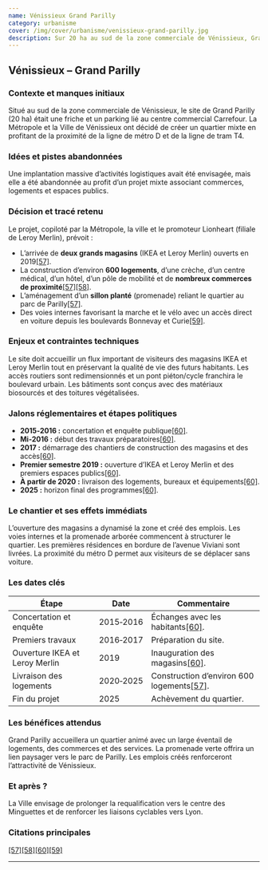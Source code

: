 ```yaml
---
name: Vénissieux Grand Parilly
category: urbanisme
cover: /img/cover/urbanisme/venissieux-grand-parilly.jpg
description: Sur 20 ha au sud de la zone commerciale de Vénissieux, Grand Parilly transforme une friche et un parking en quartier mixte relié au métro D et au tram T4. Copiloté par la Métropole, la Ville et Lionheart (Leroy Merlin), le projet a vu l’ouverture d’IKEA et Leroy Merlin en 2019, suivie d’environ 600 logements, d’une crèche, d’un centre médical, d’un hôtel et de commerces de proximité. Un sillon planté relie le quartier au parc de Parilly, tandis que des voies internes privilégient la marche et le vélo. Livraison complète prévue en 2025, avec un quartier animé, des services variés et une forte attractivité économique.
---
```

## Vénissieux – **Grand Parilly**

### Contexte et manques initiaux

Situé au sud de la zone commerciale de Vénissieux, le site de Grand Parilly (20 ha) était une friche et un parking lié au centre commercial Carrefour. La Métropole et la Ville de Vénissieux ont décidé de créer un quartier mixte en profitant de la proximité de la ligne de métro D et de la ligne de tram T4.

### Idées et pistes abandonnées

Une implantation massive d’activités logistiques avait été envisagée, mais elle a été abandonnée au profit d’un projet mixte associant commerces, logements et espaces publics.

### Décision et tracé retenu

Le projet, copiloté par la Métropole, la ville et le promoteur Lionheart (filiale de Leroy Merlin), prévoit :

- L’arrivée de **deux grands magasins** (IKEA et Leroy Merlin) ouverts en 2019[\[57\]](https://www.grandlyon.com/mes-services-au-quotidien/sinformer-sur-les-projets-urbains-dans-la-metropole/venissieux-grand-parilly#:~:text=,commerces%2C%20bureaux%20et%20%C3%A9quipements%20publics).
- La construction d’environ **600 logements**, d’une crèche, d’un centre médical, d’un hôtel, d’un pôle de mobilité et de **nombreux commerces de proximité**[\[57\]](https://www.grandlyon.com/mes-services-au-quotidien/sinformer-sur-les-projets-urbains-dans-la-metropole/venissieux-grand-parilly#:~:text=,commerces%2C%20bureaux%20et%20%C3%A9quipements%20publics)[\[58\]](https://www.grandlyon.com/mes-services-au-quotidien/sinformer-sur-les-projets-urbains-dans-la-metropole/venissieux-grand-parilly#:~:text=L%27am%C3%A9nagement%20du%20quartier%20Grand%20Parilly,lui%20donnant%20une%20nouvelle%20image).
- L’aménagement d’un **sillon planté** (promenade) reliant le quartier au parc de Parilly[\[57\]](https://www.grandlyon.com/mes-services-au-quotidien/sinformer-sur-les-projets-urbains-dans-la-metropole/venissieux-grand-parilly#:~:text=,commerces%2C%20bureaux%20et%20%C3%A9quipements%20publics).
- Des voies internes favorisant la marche et le vélo avec un accès direct en voiture depuis les boulevards Bonnevay et Curie[\[59\]](https://www.grandlyon.com/mes-services-au-quotidien/sinformer-sur-les-projets-urbains-dans-la-metropole/venissieux-grand-parilly#:~:text=,entre%20V%C3%A9nissieux%20et%20Lyon%208).

### Enjeux et contraintes techniques

Le site doit accueillir un flux important de visiteurs des magasins IKEA et Leroy Merlin tout en préservant la qualité de vie des futurs habitants. Les accès routiers sont redimensionnés et un pont piéton/cycle franchira le boulevard urbain. Les bâtiments sont conçus avec des matériaux biosourcés et des toitures végétalisées.

### Jalons réglementaires et étapes politiques

- **2015‑2016 :** concertation et enquête publique[\[60\]](https://www.grandlyon.com/mes-services-au-quotidien/sinformer-sur-les-projets-urbains-dans-la-metropole/venissieux-grand-parilly#:~:text=Quel%20est%20le%20calendrier%20du,projet).
- **Mi‑2016 :** début des travaux préparatoires[\[60\]](https://www.grandlyon.com/mes-services-au-quotidien/sinformer-sur-les-projets-urbains-dans-la-metropole/venissieux-grand-parilly#:~:text=Quel%20est%20le%20calendrier%20du,projet).
- **2017 :** démarrage des chantiers de construction des magasins et des accès[\[60\]](https://www.grandlyon.com/mes-services-au-quotidien/sinformer-sur-les-projets-urbains-dans-la-metropole/venissieux-grand-parilly#:~:text=Quel%20est%20le%20calendrier%20du,projet).
- **Premier semestre 2019 :** ouverture d’IKEA et Leroy Merlin et des premiers espaces publics[\[60\]](https://www.grandlyon.com/mes-services-au-quotidien/sinformer-sur-les-projets-urbains-dans-la-metropole/venissieux-grand-parilly#:~:text=Quel%20est%20le%20calendrier%20du,projet).
- **À partir de 2020 :** livraison des logements, bureaux et équipements[\[60\]](https://www.grandlyon.com/mes-services-au-quotidien/sinformer-sur-les-projets-urbains-dans-la-metropole/venissieux-grand-parilly#:~:text=Quel%20est%20le%20calendrier%20du,projet).
- **2025 :** horizon final des programmes[\[60\]](https://www.grandlyon.com/mes-services-au-quotidien/sinformer-sur-les-projets-urbains-dans-la-metropole/venissieux-grand-parilly#:~:text=Quel%20est%20le%20calendrier%20du,projet).

### Le chantier et ses effets immédiats

L’ouverture des magasins a dynamisé la zone et créé des emplois. Les voies internes et la promenade arborée commencent à structurer le quartier. Les premières résidences en bordure de l’avenue Viviani sont livrées. La proximité du métro D permet aux visiteurs de se déplacer sans voiture.

### Les dates clés

| Étape | Date | Commentaire |
| --- | --- | --- |
| Concertation et enquête | 2015‑2016 | Échanges avec les habitants[\[60\]](https://www.grandlyon.com/mes-services-au-quotidien/sinformer-sur-les-projets-urbains-dans-la-metropole/venissieux-grand-parilly#:~:text=Quel%20est%20le%20calendrier%20du,projet). |
| Premiers travaux | 2016‑2017 | Préparation du site. |
| Ouverture IKEA et Leroy Merlin | 2019 | Inauguration des magasins[\[60\]](https://www.grandlyon.com/mes-services-au-quotidien/sinformer-sur-les-projets-urbains-dans-la-metropole/venissieux-grand-parilly#:~:text=Quel%20est%20le%20calendrier%20du,projet). |
| Livraison des logements | 2020‑2025 | Construction d’environ 600 logements[\[57\]](https://www.grandlyon.com/mes-services-au-quotidien/sinformer-sur-les-projets-urbains-dans-la-metropole/venissieux-grand-parilly#:~:text=,commerces%2C%20bureaux%20et%20%C3%A9quipements%20publics). |
| Fin du projet | 2025 | Achèvement du quartier. |

### Les bénéfices attendus

Grand Parilly accueillera un quartier animé avec un large éventail de logements, des commerces et des services. La promenade verte offrira un lien paysager vers le parc de Parilly. Les emplois créés renforceront l’attractivité de Vénissieux.

### Et après ?

La Ville envisage de prolonger la requalification vers le centre des Minguettes et de renforcer les liaisons cyclables vers Lyon.

### Citations principales

[\[57\]](https://www.grandlyon.com/mes-services-au-quotidien/sinformer-sur-les-projets-urbains-dans-la-metropole/venissieux-grand-parilly#:~:text=,commerces%2C%20bureaux%20et%20%C3%A9quipements%20publics)[\[58\]](https://www.grandlyon.com/mes-services-au-quotidien/sinformer-sur-les-projets-urbains-dans-la-metropole/venissieux-grand-parilly#:~:text=L%27am%C3%A9nagement%20du%20quartier%20Grand%20Parilly,lui%20donnant%20une%20nouvelle%20image)[\[60\]](https://www.grandlyon.com/mes-services-au-quotidien/sinformer-sur-les-projets-urbains-dans-la-metropole/venissieux-grand-parilly#:~:text=Quel%20est%20le%20calendrier%20du,projet)[\[59\]](https://www.grandlyon.com/mes-services-au-quotidien/sinformer-sur-les-projets-urbains-dans-la-metropole/venissieux-grand-parilly#:~:text=,entre%20V%C3%A9nissieux%20et%20Lyon%208)

---
